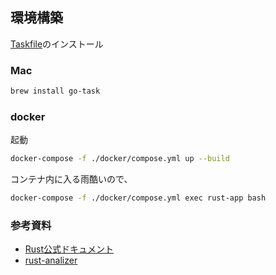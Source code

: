 
## 環境構築
[Taskfile](https://taskfile.dev/)のインストール
### Mac
```bash
brew install go-task
```

### docker
起動
```bash
docker-compose -f ./docker/compose.yml up --build
```

コンテナ内に入る雨酷いので、
```bash
docker-compose -f ./docker/compose.yml exec rust-app bash
```


### 参考資料
- [Rust公式ドキュメント](https://doc.rust-lang.org/book/title-page.html)
- [rust-analizer](https://rust-analyzer.github.io/manual.html#configuration)
